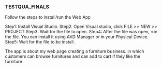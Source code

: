 ### TESTQUA_FINALS

Follow the steps to install/run the Web App

Step1: Install Visual Studio. Step2: Open Visual studio, click FILE >> NEW >> PROJECT Step3: Wait for the file to open. Step4: After the file was open, run the file. You can install it using AVD Manager or in your Physical Device. Step5: Wait for the file to be install.

The app is about my web page creating a furniture business. in which customers can browse furnitures and can add to cart if they like the furniture
